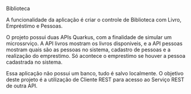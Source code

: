 Biblioteca 

A funcionalidade da aplicação é criar o controle de Biblioteca com Livro, Empréstimo e Pessoas.

O projeto possui duas APIs Quarkus, com a finalidade de simular um microssrviço. A API livros mostram os livros disponiveis, e a API pessoas mostram quais são as pessoas no sistema, cadastro de pessoas e a realização do emprestimo. Só acontece o emprestimo se houver a pessoa cadastrada no sistema.

Essa aplicação não possui um banco, tudo é salvo localmente.
O objetivo deste projeto é a utilização de Cliente REST para acesso ao Serviço REST de outra API.
